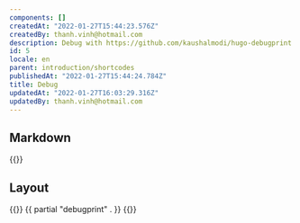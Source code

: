 ```yaml
---
components: []
createdAt: "2022-01-27T15:44:23.576Z"
createdBy: thanh.vinh@hotmail.com
description: Debug with https://github.com/kaushalmodi/hugo-debugprint
id: 5
locale: en
parent: introduction/shortcodes
publishedAt: "2022-01-27T15:44:24.784Z"
title: Debug
updatedAt: "2022-01-27T16:03:29.316Z"
updatedBy: thanh.vinh@hotmail.com
---
```


## Markdown

{{<debug>}}

## Layout

{{<html>}}
{{ partial "debugprint" . }}
{{</html>}}
